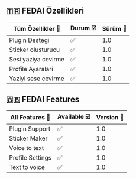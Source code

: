 ## 🇹🇷 FEDAI Özellikleri

| Tüm Özellikler 📢   | Durum ☑️ | Sürüm 🔎 |
| ------------------- | -------- | -------- |
| Plugin Destegi      | ✅       | 1.0      |
| Sticker olusturucu  | ✅       | 1.0      |
| Sesi yaziya cevirme | ✅       | 1.0      |
| Profile Ayaralari   | ✅       | 1.0      |
| Yaziyi sese cevirme | ✅       | 1.0      |

## 🇬🇧 FEDAI Features

| All Features 📢  | Available ☑️ | Version 🔎 |
| ---------------- | ------------ | ---------- |
| Plugin Support   | ✅           | 1.0        |
| Sticker Maker    | ✅           | 1.0        |
| Voice to text    | ✅           | 1.0        |
| Profile Settings | ✅           | 1.0        |
| Text to voice    | ✅           | 1.0        |
